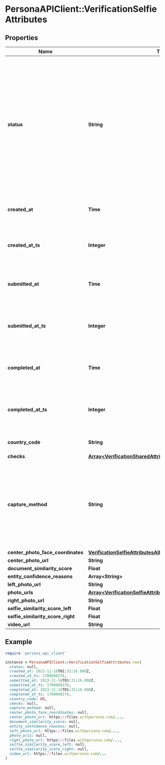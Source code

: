 # PersonaAPIClient::VerificationSelfieAttributes

## Properties

| Name | Type | Description | Notes |
| ---- | ---- | ----------- | ----- |
| **status** | **String** | The status of the verification  Possible values: - initiated - submitted - passed - failed - requires_retry - canceled - confirmed  Do not assume this is a static enumeration; Persona may add new values in the future without a versioned update. | [optional] |
| **created_at** | **Time** | The time the verification was created in ISO 8601 format | [optional] |
| **created_at_ts** | **Integer** | The time the verification was created in Unix timestamp format | [optional] |
| **submitted_at** | **Time** | The time the verification was submitted in ISO 8601 format | [optional] |
| **submitted_at_ts** | **Integer** | The time the verification was submitted in Unix timestamp format | [optional] |
| **completed_at** | **Time** | The time the verification was completed in ISO 8601 format | [optional] |
| **completed_at_ts** | **Integer** | The time the verification was completed in Unix timestamp format | [optional] |
| **country_code** | **String** | ISO 3166-1 alpha 2 country code. | [optional] |
| **checks** | [**Array&lt;VerificationSharedAttributesChecksInner&gt;**](VerificationSharedAttributesChecksInner.md) |  | [optional] |
| **capture_method** | **String** | Possible values: - photo - video  Do not assume this is a static enumeration; Persona may add new values in the future without a versioned update. | [optional] |
| **center_photo_face_coordinates** | [**VerificationSelfieAttributesAllOfCenterPhotoFaceCoordinates**](VerificationSelfieAttributesAllOfCenterPhotoFaceCoordinates.md) |  | [optional] |
| **center_photo_url** | **String** |  | [optional] |
| **document_similarity_score** | **Float** |  | [optional] |
| **entity_confidence_reasons** | **Array&lt;String&gt;** |  | [optional] |
| **left_photo_url** | **String** |  | [optional] |
| **photo_urls** | [**Array&lt;VerificationSelfieAttributesAllOfPhotoUrlsInner&gt;**](VerificationSelfieAttributesAllOfPhotoUrlsInner.md) |  | [optional] |
| **right_photo_url** | **String** |  | [optional] |
| **selfie_similarity_score_left** | **Float** |  | [optional] |
| **selfie_similarity_score_right** | **Float** |  | [optional] |
| **video_url** | **String** |  | [optional] |

## Example

```ruby
require 'persona_api_client'

instance = PersonaAPIClient::VerificationSelfieAttributes.new(
  status: null,
  created_at: 2023-11-16T01:31:16.000Z,
  created_at_ts: 1700098276,
  submitted_at: 2023-11-16T01:31:16.000Z,
  submitted_at_ts: 1700098276,
  completed_at: 2023-11-16T01:31:16.000Z,
  completed_at_ts: 1700098276,
  country_code: US,
  checks: null,
  capture_method: null,
  center_photo_face_coordinates: null,
  center_photo_url: https://files.withpersona.com/...,
  document_similarity_score: null,
  entity_confidence_reasons: null,
  left_photo_url: https://files.withpersona.com/...,
  photo_urls: null,
  right_photo_url: https://files.withpersona.com/...,
  selfie_similarity_score_left: null,
  selfie_similarity_score_right: null,
  video_url: https://files.withpersona.com/...
)
```

